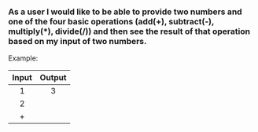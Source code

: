 ### As a user I would like to be able to provide two numbers and one of the four basic operations (add(+), subtract(-), multiply(\*), divide(/)) and then see the result of that operation based on my input of two numbers.

Example:

| Input | Output |
| :---: | :----: |
|   1   |   3    |
|   2   |        |
|   +   |        |
